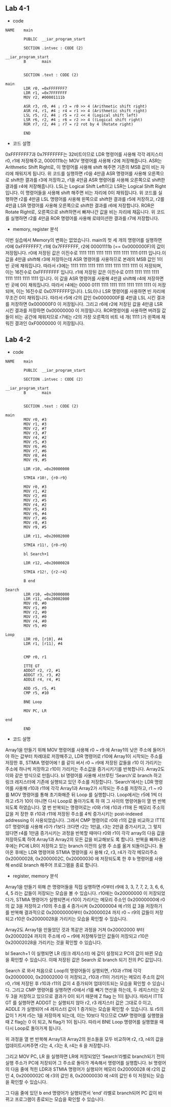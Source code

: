 ## Lab 4-1
* code

``` assembly
NAME    main
        
        PUBLIC  __iar_program_start
        
        SECTION .intvec : CODE (2)
        
__iar_program_start
        B       main

        
        SECTION .text : CODE (2)

main    
        LDR r0, =0xFFFFFFF7
        LDR r1, =0x7FFFFFFF
        MOV r2, #00001111b
        
        ASR r3, r0, #4 ; r3 = r0 >> 4 (Arithmetic shift right)
        ASR r4, r1, #4 ; r4 = r1 >> 4 (Arithmetic shift right)
        LSL r5, r2, #4 ; r5 = r2 << 4 (Logical shift left)
        LSR r6, r2, #4 ; r6 = r2 >> 4 ((Logical shift right)
        ROR r7, r2, #4 ; r7 = r2 rot by 4 (Rotate right)
        
        END

```

* 코드 설명

0xFFFFFFF7과 0x7FFFFFFF는 32비트이므로 LDR 명령어를 사용해 각각 레지스터 r0, r1에 저장해주고, 0000111b는 MOV 명령어를 사용해 r2에 저장해줍니다.
ASR는 Arithmetic Shift Right로, 이 명령어를 사용해 shift 해주면 기존의 MSB 값이 비는 자리에 채워지게 됩니다. 위 코드를 실행하면 r0을 4만큼 ASR 명령어를 사용해 오른쪽으로 shift한 결과를 r3에 저장하고, r1을 4만큼 ASR 명령어를 사용해 오른쪽으로 shift한 결과를 r4에 저장해줍니다.
LSL는 Logical Shift Left이고 LSR는 Logical Shift Right입니다. 이 명령어들을 사용해 shift 해주면 비는 자리에 0이 채워집니다. 위 코드를 실행하면 r2를 4만큼 LSL 명령어를 사용해 왼쪽으로 shift한 결과를 r5에 저장하고, r2를 4만큼 LSR 명령어를 사용해 오른쪽으로 shift한 결과를 r6에 저장합니다.
ROR은 Rotate Right로, 오른쪽으로 shift하면서 빠져나간 값을 비는 자리에 채웁니다. 위 코드를 실행하면 r2를 4만큼 ROR 명령어를 사용해 로테이션한 결과를 r7에 저장합니다.

* memory, register 분석

이번 실습에서 Memory의 변화는 없었습니다.
main의 첫 세 개의 명령어를 실행하면 r0에 0xFFFFFFF7, r1에 0x7FFFFFFF, r2에 00001111b (== 0x0000000F)의 값이 저장됩니다.
r0에 저장된 값은 이진수로 1111 1111 1111 1111 1111 1111 1111 0111 입니다.이 값을 4만큼 shift해 r3에 저장하는데 ASR 명령어를 사용하므로 본래의 MSB 값인 1이 빈 곳에 채워집니다. 따라서 r3에는 1111 1111 1111 1111 1111 1111 1111 1111 이 저장되며, 이는 16진수로 0xFFFFFFFF 입니다.
r1에 저장된 값은 이진수로 0111 1111 1111 1111 1111 1111 1111 1111 입니다. 이 값을 ASR 명령어를 사용해 4만큼 shift해 r4에 저장하면 빈 곳에 0이 채워집니다. 따라서 r4에는 0000 0111 1111 1111 1111 1111 1111 1111 이 저장되며, 이는 16진수로 0x07FFFFFF입니다.
LSL이나 LSR 명령어를 사용하면 빈 자리에 무조건 0이 채워집니다. 따라서 r5에 r2의 값인 0x0000000F를 4만큼 LSL 시킨 결과를 저장하면 0x000000F0 이 저장됩니다. 그리고 r6에 r2에 저장된 값을 4만큼 LSR 시킨 결과를 저장하면 0x00000000 이 저장됩니다.
ROR명령어를 사용하면 버려질 값들이 비는 공간에 채워지므로 r7에는 r2의 가장 오른쪽의 비트 네 개( 1111 )가 왼쪽에 채워진 결과인 0xF0000000 이 저장됩니다.


## Lab 4-2
* code

``` assembly
NAME    main
        
        PUBLIC  __iar_program_start
        
        SECTION .intvec : CODE (2)
        
__iar_program_start
        B       main

        
        SECTION .text : CODE (2)

main    
        MOV r0, #3
        MOV r1, #3
        MOV r2, #7
        MOV r3, #7
        MOV r4, #2
        MOV r5, #3
        MOV r6, #6
        MOV r7, #6
        MOV r8, #4
        MOV r9, #5
        
        LDR r10, =0x20000000
        
        STMIA r10!, {r0-r9}
        
        MOV r0, #3
        MOV r1, #2
        MOV r2, #8
        MOV r3, #5
        MOV r4, #2
        MOV r5, #3
        MOV r6, #4
        MOV r7, #6
        MOV r8, #3
        MOV r9, #5
        
        LDR r11, =0x20002000
        
        STMIA r11!, {r0-r9}
        
        bl Search+1
        
        LDR r12, =0x20000028
        
        STMIA r12!, {r2-r4}
        
        B end
        
Search
        LDR r10, =0x20000000
        LDR r11, =0x20002000
        MOV r0, #0
        MOV r1, #0
        MOV r2, #0
        MOV r3, #0
        MOV r4, #0
        MOV r5, #0
        
Loop
        LDR r0, [r10], #4
        LDR r1, [r11], #4
        
        
        CMP r0, r1
        
        ITTE GT
        ADDGT r2, r2, #1
        ADDGT r3, r3, #2
        ADDLE r4, r4, #1
        
        ADD r5, r5, #1
        CMP r5, #10

        BNE Loop
        
        MOV PC, LR
       
end
        
        END

```

* 코드 설명

Array1을 만들기 위해 MOV 명령어를 사용해 r0 ~ r9 에 Array1의 낮은 주소에 들어가야 하는 값부터 차례대로 저장해주고, LDR 명령어로 r10에 Array1이 시작되는 주소를 저장한 후, STMIA 명령어에 ! 를 같이 써서 r0 ~ r9에 저장된 값들을 r10 이 가리키는 주소에 하나씩 저장하고 r10이 가리키는 주소값을 증가시키기를 반복합니다. Array2도 이와 같은 방식으로 만듭니다.
bl 명령어를 사용해 서브루틴 ‘Search’로 branch 하고 링크 레지스터에 기존에 실행되고 있던 주소를 저장합니다.
‘Search’에서는 LDR 명령어를 사용해 r10과 r11에 각각 Array1과 Array2가 시작되는 주소를 저장하고, r1 ~ r0 를 MOV 명령어를 통해 초기화해준 뒤 Loop 를 실행합니다.
Loop에서는 r5에 1씩 더하고 r5가 10이 아니면 다시 Loop로 돌아가도록 하
여 그 사이의 명령어들이 열 번 반복되도록 하였습니다.
열 번 반복되는 명령어로는 r0와 r1에 r10과 r11에 든 메모리 주소의 값을 저
장한 후 r10과 r11에 저장된 주소를 4씩 증가시키는 post-indexed addressing
이 사용되었습니다. 그래서 CMP 명령어로 r0와 r1의 값을 비교하고 ITTE GT 
명령어를 사용해 r0가 r1보다 크다면 r2는 1만큼, r3는 2만큼 증가시키고, 그
렇지 않다면 r4를 1만큼 증가시키는 과정을 반복할 때마다 r0와 r1이 각각 
array의 다음 값을 저장하도록 하여 Array1과 Array2의 모든 값을 비교해보도
록 합니다.
반복을  빠져나온 후에는 PC에 LR이 저장하고 있는 branch 이전의 실행 주
소를 옮겨 되돌아갑니다. 돌아온 후에는  LDR 명령어와 STMIA 명령어를 사
용해 r2, r3, r4가 각각 메모리주소 0x20000028, 0x2000002C, 0x20000030 에 
저장되도록 한 후 b 명령어를 사용해 end로 branch 해주어 프로그램을 종료
합니다.

* register, memory 분석

Array1을 만들기 위해 쓴 명령어들을 직접 실행하면 r0부터 r9에 3, 3, 7, 7, 2, 3, 6, 6, 4, 5 라는 값들이 저장되는 모습을 볼 수 있습니다. r10에는 0x20000000 이 저장되었다가, STMIA 명령어가 실행되면서 r10이 가리키는 메모리 주소인 0x20000000에 r0의 값 3을 저장하고 r10의 주소를 4 증가시켜 0x20000004 에 r1의 값 3을 저장하기를 반복해 결과적으로 0x20000000부터 0x20000024 까지 r0 ~ r9의 값들이 저장되고 r10은 0x20000028을 가리키는 모습을 확인할 수 있습니다.
 
Array2도 Array1을 만들었던 것과 똑같은 과정을 거쳐 0x20002000 부터 0x20002024 까지의 주소에 r0 ~ r9에 저장해두었던 값들이 저장되고 r10은 0x20002028을 가리키는 것을 확인할 수 있습니다.
 
bl Search+1 이 실행되면 LR (링크 레지스터) 에 값이 설정되고 PC의 값이 바뀐 모습을 확인할 수 있습니다. 이때 저장된 값은 Search 로 branch 되기 전의 PC 값입니다.
 
Search 로 와서 처음으로 Loop의 명령어들이 실행되면, r10과 r11에 각각 0x20000000, 0x20002000 이 저장되고, r10과 r11이 가리키는 메모리 주소의 값이 r0, r1에 저장된 후 r10과 r11의 값이 4 증가되어 업데이트되는 모습을 확인할 수 있습니다. 
그리고 CMP 명령어를 실행하면 r0에서 r1를 빼기 연산을 하는데, 두 레지스터는 모두 3을 저장하고 있으므로 결과가 0이 되기 때문에 Z flag 는 1이 됩니다. 따라서 ITTE GT 를 실행하면 ADDGT 는 실행되지 않아 r2, r3 레지스터 값은 그대로 0 이고, ADDLE 가 실행되어 r4 레지스터 값이 1 증가되는 모습을 확인할 수 있습니다. 또 r5의 값이 1 커져 r5는 1을 저장하게 되는데, 이는 10보다 작으므로 CMP 명령어를 실행했을 때 Z flag는 0 이 되고, N flag가 1이 됩니다. 따라서 BNE Loop 명령어를 실행했을 때 다시 Loop로 돌아가게 됩니다.
 
위 과정을 열 번 반복해 Array1과 Array2의 원소들을  모두 비교하며 r2, r3, r4의 값을 업데이트시켜주면 r2는 4, r3는 8, r4는 6 을 저장합니다. 
 
그리고 MOV PC, LR 을 실행하면 LR에 저장되었던 ‘Search’라벨로 branch되기 전의 실행 주소가 PC에 저장되어 그 주소로 돌아가 계속해서 명령어를 실행합니다.
bl 명령어의 다음 줄에 적힌 LDR과 STMIA 명령어가 실행되어 메모리 0x20000028 에 r2의 값인 4, 0x2000002C 에 r3의 값인 8, 0x20000030 에 r4의 값인 6 이 저장되는 모습을 확인할 수 있습니다.
 
그 다음 줄에 있던 b end 명령어가 실행되면서 ‘end’ 라벨로 branch되어 PC 값이 
바뀌고 프로그램이 종료되는 모습을 확인할 수 있습니다.

